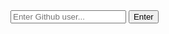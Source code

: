 <html>
<head>
    <style>
        #profilepic {
            width: 40%;
            padding-top: 40px;
        }
        .fetchResults {
            display: flex;
            flex-direction: column;
            align-items: center;
        }
        #bio {
            font-style: italic;
            text-align: center; /* Center the text */
            margin-top: 10px; /* Add some space between the bio and the rest of the content */
        }
        #additionalInfo {
            margin-top: 20px;
            text-align: center;
        }
    </style>
</head>
<body>

<input type="text" id="userInput" placeholder="Enter Github user...">
<button onclick="fetchUser()">Enter</button>
<!--Create empty id's that will be updated later-->
<div class="fetchResults">
    <div id="profilepic"></div>
    <h1 id="username"></h1>
    <h2 id="bio"></h2>
    <div id="profilelink"></div>
    <p id="additionalInfo"></p>
</div>

<script>
    function fetchUser() {
        // create variables
        let userInput = document.getElementById("userInput").value;
        let resultUsername = document.getElementById("username");
        let resultBio = document.getElementById("bio");
        let profilePicDiv = document.getElementById("profilepic");
        let profileLinkDiv = document.getElementById("profilelink");
        let additionalInfoDiv = document.getElementById("additionalInfo");
        let request = new XMLHttpRequest();

        request.open('GET', `https://api.github.com/users/${userInput}`);
        request.send();

        request.onreadystatechange = function() {
            if (request.readyState === 4 && request.status === 200) {
                let response = JSON.parse(request.responseText);

                let img = document.createElement("img");
                img.src = response.avatar_url;
                img.alt = "Profile Picture";

                resultUsername.textContent = response.login;
                if (response.bio === null) {
                    resultBio.textContent = "No bio available";
                } else {
                    resultBio.textContent = `"${response.bio}"`;
                }

                // Create an <a> element for the profile link
                let profileLink = document.createElement("a");
                profileLink.href = response.html_url;
                profileLink.textContent = "Visit Profile";
                
                // Checks if location is null, if so, display "No location available"
                if (response.location === null) {
                    let location = "no location available";
                } else {
                    let location = `"${response.location}"`;
                }

                // Construct the additional information
                let additionalInfo = `
                    Repositories: ${response.public_repos} | Followers: ${response.followers} | Following: ${response.following} <br>
                    Location: ${location} | Created: ${response.created_at} | Last Updated: ${response.updated_at}
                `;

                // Clear previous content
                profilePicDiv.innerHTML = '';
                profileLinkDiv.innerHTML = '';

                profilePicDiv.appendChild(img);
                profileLinkDiv.appendChild(profileLink);
                additionalInfoDiv.innerHTML = additionalInfo;
            }
        };
    }
</script>

</body>
</html>
